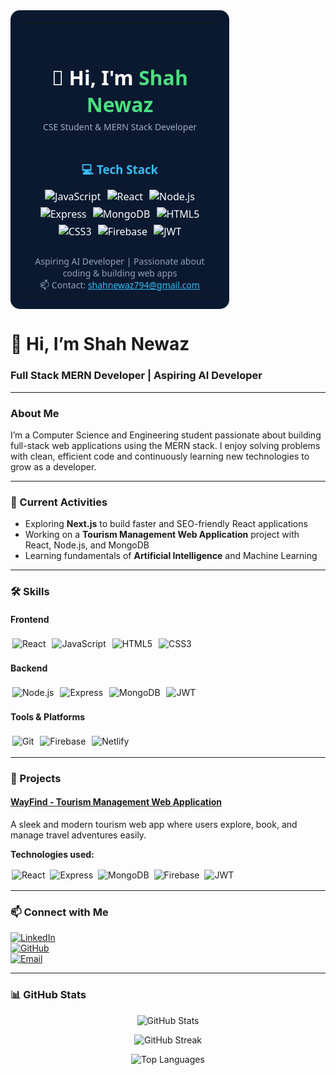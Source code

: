 <!-- Profile Card Styled README -->


<table align="center" bgcolor="#0a192f" style="border-radius:15px; padding:20px; width:350px; color:white; font-family: 'Segoe UI', Tahoma, Geneva, Verdana, sans-serif;">
  <tr>
    <td align="center" style="padding: 20px;">
      <h1 style="margin-bottom: 5px; font-weight: 700;">👋 Hi, I'm <span style="color:#4ade80;">Shah Newaz</span></h1>
      <p style="font-size: 14px; font-weight: 400; margin-top: 0; color:#a0aec0;">
        CSE Student & MERN Stack Developer
      </p>
    </td>
  </tr>
  <tr>
    <td>
      <h3 style="margin-top: 10px; margin-bottom: 10px; text-align: center; color:#38bdf8;">💻 Tech Stack</h3>
      <p align="center" style="margin:0;">
        <!-- Icons side by side with small margin -->
        <img src="https://img.shields.io/badge/JavaScript-F7DF1E?style=for-the-badge&logo=javascript&logoColor=black" alt="JavaScript" style="margin: 3px;" />
        <img src="https://img.shields.io/badge/React-61DAFB?style=for-the-badge&logo=react&logoColor=black" alt="React" style="margin: 3px;" />
        <img src="https://img.shields.io/badge/Node.js-339933?style=for-the-badge&logo=node.js&logoColor=white" alt="Node.js" style="margin: 3px;" />
        <img src="https://img.shields.io/badge/Express.js-000000?style=for-the-badge&logo=express&logoColor=white" alt="Express" style="margin: 3px;" />
        <img src="https://img.shields.io/badge/MongoDB-47A248?style=for-the-badge&logo=mongodb&logoColor=white" alt="MongoDB" style="margin: 3px;" />
        <img src="https://img.shields.io/badge/HTML5-E34F26?style=for-the-badge&logo=html5&logoColor=white" alt="HTML5" style="margin: 3px;" />
        <img src="https://img.shields.io/badge/CSS3-1572B6?style=for-the-badge&logo=css3&logoColor=white" alt="CSS3" style="margin: 3px;" />
        <img src="https://img.shields.io/badge/Firebase-FFCA28?style=for-the-badge&logo=firebase&logoColor=black" alt="Firebase" style="margin: 3px;" />
        <img src="https://img.shields.io/badge/JWT-000000?style=for-the-badge&logo=json-web-tokens&logoColor=white" alt="JWT" style="margin: 3px;" />
      </p>
    </td>
  </tr>
  <tr>
    <td align="center" style="padding-top: 20px; font-size: 14px; color:#94a3b8;">
      Aspiring AI Developer | Passionate about coding & building web apps  
      <br />
      📫 Contact: <a href="mailto:shahnewaz794@gmail.com" style="color:#38bdf8;">shahnewaz794@gmail.com</a>
    </td>
  </tr>
</table>

# 👋 Hi, I’m Shah Newaz  
### Full Stack MERN Developer | Aspiring AI Developer

---

### About Me  
I’m a Computer Science and Engineering student passionate about building full-stack web applications using the MERN stack. I enjoy solving problems with clean, efficient code and continuously learning new technologies to grow as a developer.

---

### 🚀 Current Activities  
- Exploring **Next.js** to build faster and SEO-friendly React applications  
- Working on a **Tourism Management Web Application** project with React, Node.js, and MongoDB  
- Learning fundamentals of **Artificial Intelligence** and Machine Learning  

---

### 🛠️ Skills  

#### Frontend  
<p>
  <img src="https://img.shields.io/badge/React-61DAFB?style=for-the-badge&logo=react&logoColor=black" alt="React" style="margin: 3px;" />
  <img src="https://img.shields.io/badge/JavaScript-F7DF1E?style=for-the-badge&logo=javascript&logoColor=black" alt="JavaScript" style="margin: 3px;" />
  <img src="https://img.shields.io/badge/HTML5-E34F26?style=for-the-badge&logo=html5&logoColor=white" alt="HTML5" style="margin: 3px;" />
  <img src="https://img.shields.io/badge/CSS3-1572B6?style=for-the-badge&logo=css3&logoColor=white" alt="CSS3" style="margin: 3px;" />
</p>

#### Backend  
<p>
  <img src="https://img.shields.io/badge/Node.js-339933?style=for-the-badge&logo=node.js&logoColor=white" alt="Node.js" style="margin: 3px;" />
  <img src="https://img.shields.io/badge/Express.js-000000?style=for-the-badge&logo=express&logoColor=white" alt="Express" style="margin: 3px;" />
  <img src="https://img.shields.io/badge/MongoDB-47A248?style=for-the-badge&logo=mongodb&logoColor=white" alt="MongoDB" style="margin: 3px;" />
  <img src="https://img.shields.io/badge/JWT-000000?style=for-the-badge&logo=json-web-tokens&logoColor=white" alt="JWT" style="margin: 3px;" />
</p>

#### Tools & Platforms  
<p>
  <img src="https://img.shields.io/badge/Git-F05032?style=for-the-badge&logo=git&logoColor=white" alt="Git" style="margin: 3px;" />
  <img src="https://img.shields.io/badge/Firebase-FFCA28?style=for-the-badge&logo=firebase&logoColor=black" alt="Firebase" style="margin: 3px;" />
  <img src="https://img.shields.io/badge/Netlify-00C7B7?style=for-the-badge&logo=netlify&logoColor=white" alt="Netlify" style="margin: 3px;" />
</p>

---

### 📂 Projects

#### [WayFind - Tourism Management Web Application](https://wayfind003.netlify.app)  
A sleek and modern tourism web app where users explore, book, and manage travel adventures easily.

**Technologies used:**  
<p>
  <img src="https://img.shields.io/badge/React-61DAFB?style=for-the-badge&logo=react&logoColor=black" alt="React" style="margin:2px;" />
  <img src="https://img.shields.io/badge/Express.js-000000?style=for-the-badge&logo=express&logoColor=white" alt="Express" style="margin:2px;" />
  <img src="https://img.shields.io/badge/MongoDB-47A248?style=for-the-badge&logo=mongodb&logoColor=white" alt="MongoDB" style="margin:2px;" />
  <img src="https://img.shields.io/badge/Firebase-FFCA28?style=for-the-badge&logo=firebase&logoColor=black" alt="Firebase" style="margin:2px;" />
  <img src="https://img.shields.io/badge/JWT-000000?style=for-the-badge&logo=json-web-tokens&logoColor=white" alt="JWT" style="margin:2px;" />
</p>

---

### 📫 Connect with Me  
[![LinkedIn](https://img.shields.io/badge/LinkedIn-0077B5?style=for-the-badge&logo=linkedin&logoColor=white)](https://www.linkedin.com/in/md-shah-newaz001/)  
[![GitHub](https://img.shields.io/badge/GitHub-181717?style=for-the-badge&logo=github&logoColor=white)](https://github.com/shahnewaz5646455)  
[![Email](https://img.shields.io/badge/Email-D14836?style=for-the-badge&logo=gmail&logoColor=white)](mailto:shahnewaz794@gmail.com)  

---

### 📊 GitHub Stats  
<p align="center">
  <img src="https://github-readme-stats.vercel.app/api?username=shahnewaz5646455&show_icons=true&theme=radical" alt="GitHub Stats" />
</p>

<p align="center">
  <img src="https://github-readme-streak-stats.herokuapp.com/?user=shahnewaz5646455&theme=radical" alt="GitHub Streak" />
</p>

<p align="center">
  <img src="https://github-readme-stats.vercel.app/api/top-langs/?username=shahnewaz5646455&layout=compact&theme=radical" alt="Top Languages" />
</p>
